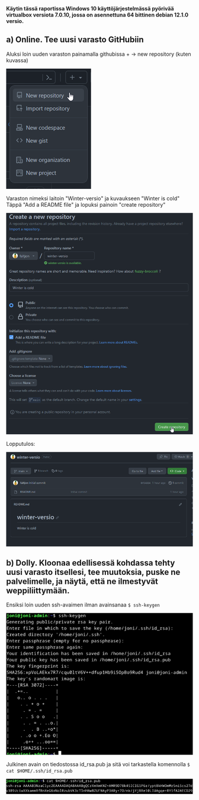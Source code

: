 **Käytin tässä raportissa Windows 10 käyttöjärjestelmässä pyörivää virtualbox versiota 7.0.10, jossa on asennettuna 64 bittinen debian 12.1.0 versio.** 

## a) Online. Tee uusi varasto GitHubiin ##

Aluksi loin uuden varaston painamalla githubissa + -> new repository (kuten kuvassa)

![alt text](https://github.com/faltjon/Infra-as-code/blob/main/h3/kuvat/1-new.png " ")

Varaston nimeksi laitoin "Winter-versio" ja kuvaukseen "Winter is cold"  
Täppä "Add a README file" ja lopuksi painoin "create repository" 

![alt text](https://github.com/faltjon/Infra-as-code/blob/main/h3/kuvat/2-settarit.png " ")

Lopputulos:

![alt text](https://github.com/faltjon/Infra-as-code/blob/main/h3/kuvat/3-valmis.png " ")

## b) Dolly. Kloonaa edellisessä kohdassa tehty uusi varasto itsellesi, tee muutoksia, puske ne palvelimelle, ja näytä, että ne ilmestyvät weppiliittymään. ##

Ensiksi loin uuden ssh-avaimen ilman avainsanaa `$ ssh-keygen`

![alt text](https://github.com/faltjon/Infra-as-code/blob/main/h3/kuvat/4-keygen.png " ")

Julkinen avain on tiedostossa id_rsa.pub ja sitä voi tarkastella komennolla `$ cat $HOME/.ssh/id_rsa.pub`

![alt text](https://github.com/faltjon/Infra-as-code/blob/main/h3/kuvat/5-avain.png " ")

